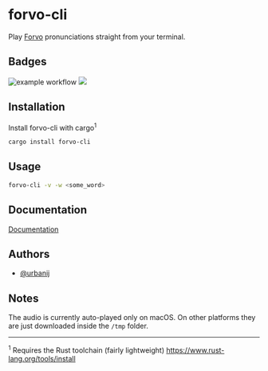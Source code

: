# forvo-cli

Play [Forvo](https://forvo.com/) pronunciations straight from your terminal.

  
## Badges

![example workflow](https://github.com/urbanij/forvo-cli/actions/workflows/rust.yml/badge.svg)
<a href="https://crates.io/crates/forvo-cli"><img src="https://img.shields.io/crates/d/forvo-cli"></a>


## Installation 

Install forvo-cli with cargo<sup>1</sup>

```bash 
cargo install forvo-cli
```
    
<!-- 
## Usage/Examples

Run basic demo example:

```bash
cargo run --example hello
``` 
-->

## Usage

```bash
forvo-cli -v -w <some_word>
```


<!-- [![asciicast](https://asciinema.org/a/q48AMFx9rr00kzQDBHxnDQtel.svg)](https://asciinema.org/a/q48AMFx9rr00kzQDBHxnDQtel) -->

## Documentation

[Documentation](https://docs.rs/forvo-cli/0.1.2/forvolib/)

  

## Authors

- [@urbanij](https://www.github.com/urbanij)

## Notes

The audio is currently auto-played only on macOS. On other platforms they are just downloaded inside the `/tmp` folder.

---
<sup>1</sup> Requires the Rust toolchain (fairly lightweight) https://www.rust-lang.org/tools/install